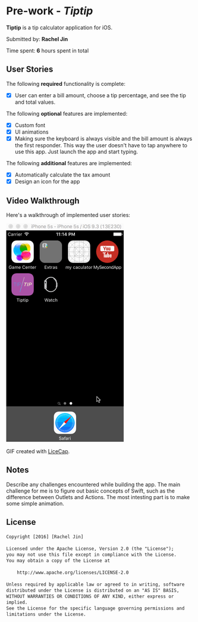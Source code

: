 # Pre-work - *Tiptip*

**Tiptip** is a tip calculator application for iOS.

Submitted by: **Rachel Jin**

Time spent: **6** hours spent in total

## User Stories

The following **required** functionality is complete:
* [x] User can enter a bill amount, choose a tip percentage, and see the tip and total values.

The following **optional** features are implemented:
* [x] Custom font
* [x] UI animations
* [x] Making sure the keyboard is always visible and the bill amount is always the first responder. This way the user doesn't have to tap anywhere to use this app. Just launch the app and start typing.

The following **additional** features are implemented:

- [x] Automatically calculate the tax amount
- [x] Design an icon for the app

## Video Walkthrough 

Here's a walkthrough of implemented user stories:

<a href="tiptip_demo.gif" target="_blank"><img src='tiptip_demo.gif' title='Video Walkthrough' width='' alt='Video Walkthrough' /></a>

GIF created with [LiceCap](http://www.cockos.com/licecap/).

## Notes 

Describe any challenges encountered while building the app.
The main challenge for me is to figure out basic concepts of Swift, such as the difference between Outlets and Actions.
The most intesting part is to make some simple animation.

## License

    Copyright [2016] [Rachel Jin]

    Licensed under the Apache License, Version 2.0 (the "License");
    you may not use this file except in compliance with the License.
    You may obtain a copy of the License at

        http://www.apache.org/licenses/LICENSE-2.0

    Unless required by applicable law or agreed to in writing, software
    distributed under the License is distributed on an "AS IS" BASIS,
    WITHOUT WARRANTIES OR CONDITIONS OF ANY KIND, either express or implied.
    See the License for the specific language governing permissions and
    limitations under the License.
